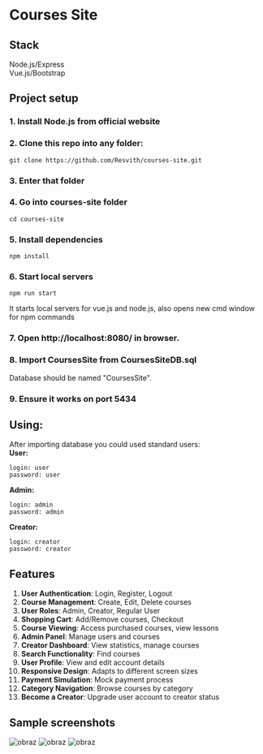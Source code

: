 # Courses Site
## Stack
Node.js/Express<br>
Vue.js/Bootstrap
## Project setup
### 1. Install Node.js from official website

### 2. Clone this repo into any folder:
```
git clone https://github.com/Resvith/courses-site.git
```
### 3. Enter that folder
### 4. Go into courses-site folder
```
cd courses-site
```
### 5. Install dependencies
```
npm install
```
### 6. Start local servers
```
npm run start
```
It starts local servers for vue.js and node.js, also opens new cmd window for npm commands <br>
### 7. Open http://localhost:8080/ in browser. 
### 8. Import CoursesSite from CoursesSiteDB.sql
Database should be named "CoursesSite".
### 9. Ensure it works on **port 5434**

## Using:
After importing database you could used standard users:<br>
**User:** 
```
login: user
password: user
```
**Admin:**
```
login: admin
password: admin
```
**Creator:**
```
login: creator
password: creator
```


## Features
1. **User Authentication**: Login, Register, Logout
2. **Course Management**: Create, Edit, Delete courses
3. **User Roles**: Admin, Creator, Regular User
4. **Shopping Cart**: Add/Remove courses, Checkout
5. **Course Viewing**: Access purchased courses, view lessons
6. **Admin Panel**: Manage users and courses
7. **Creator Dashboard**: View statistics, manage courses
8. **Search Functionality**: Find courses
9. **User Profile**: View and edit account details
10. **Responsive Design**: Adapts to different screen sizes
11. **Payment Simulation**: Mock payment process
12. **Category Navigation**: Browse courses by category
13. **Become a Creator**: Upgrade user account to creator status

## Sample screenshots
![obraz](https://github.com/Resvith/courses-site/assets/116066494/c2220f3d-cfad-4816-bd0e-dbe1e15bd974)
![obraz](https://github.com/Resvith/courses-site/assets/116066494/b7a729a5-18f1-443c-b8af-55308286b965)
![obraz](https://github.com/Resvith/courses-site/assets/116066494/03619330-08a8-4282-b9c8-5b9190c56995)


